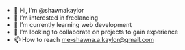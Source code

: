 - 👋 Hi, I’m @shawnakaylor
- 👀 I’m interested in freelancing
- 🌱 I’m currently learning web development
- 💞️ I’m looking to collaborate on projects to gain experience
- 📫 How to reach me-shawna.a.kaylor@gmail.com

<!---
shawnakaylor/shawnakaylor is a ✨ special ✨ repository because its `README.md` (this file) appears on your GitHub profile.
You can click the Preview link to take a look at your changes.
--->
